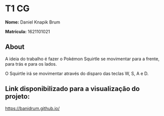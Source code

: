 # T1 CG

**Nome:** Daniel Knapik Brum

**Matrícula:** 1621101021

## About

A ideia do trabalho é fazer o Pokémon Squirtle se movimentar para a frente, para trás e para os lados.

O Squirtle irá se movimentar através do disparo das teclas W, S, A e D.

## Link disponibilizado para a visualização do projeto:

https://banidrum.github.io/